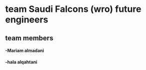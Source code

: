 # team Saudi Falcons (wro) future engineers

## team members

#### -Mariam almadani
#### -hala alqahtani
